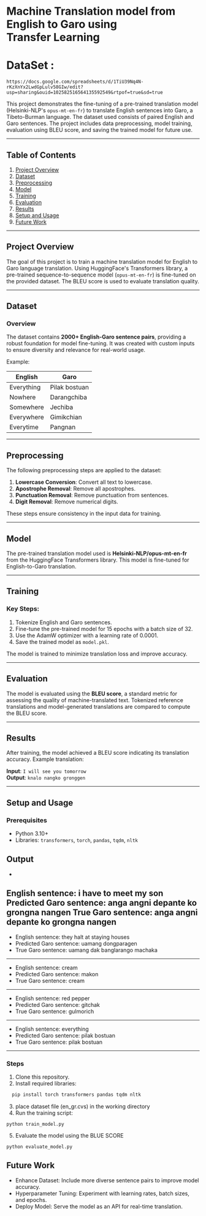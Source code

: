 
# Machine Translation model from English to Garo using Transfer Learning

# DataSet : 
```
https://docs.google.com/spreadsheets/d/1TiU39Nq4N-rKzXnYx2LwdGpLulv58GIw/edit?usp=sharing&ouid=102582516564135592549&rtpof=true&sd=true
```

This project demonstrates the fine-tuning of a pre-trained translation model (Helsinki-NLP's `opus-mt-en-fr`) to translate English sentences into Garo, a Tibeto-Burman language. The dataset used consists of paired English and Garo sentences. The project includes data preprocessing, model training, evaluation using BLEU score, and saving the trained model for future use.


---

## Table of Contents

1. [Project Overview](#project-overview)
2. [Dataset](#dataset)
3. [Preprocessing](#preprocessing)
4. [Model](#model)
5. [Training](#training)
6. [Evaluation](#evaluation)
7. [Results](#results)
8. [Setup and Usage](#setup-and-usage)
9. [Future Work](#future-work)

---

## Project Overview

The goal of this project is to train a machine translation model for English to Garo language translation. Using HuggingFace's Transformers library, a pre-trained sequence-to-sequence model (`opus-mt-en-fr`) is fine-tuned on the provided dataset. The BLEU score is used to evaluate translation quality.

---

## Dataset

### Overview

The dataset contains **2000+ English-Garo sentence pairs**, providing a robust foundation for model fine-tuning. It was created with custom inputs to ensure diversity and relevance for real-world usage.

Example:

| English     | Garo           |
|-------------|----------------|
| Everything  | Pilak bostuan  |
| Nowhere     | Darangchiba    |
| Somewhere   | Jechiba        |
| Everywhere  | Gimikchian     |
| Everytime   | Pangnan        |

---

## Preprocessing

The following preprocessing steps are applied to the dataset:

1. **Lowercase Conversion**: Convert all text to lowercase.
2. **Apostrophe Removal**: Remove all apostrophes.
3. **Punctuation Removal**: Remove punctuation from sentences.
4. **Digit Removal**: Remove numerical digits.

These steps ensure consistency in the input data for training.

---

## Model

The pre-trained translation model used is **Helsinki-NLP/opus-mt-en-fr** from the HuggingFace Transformers library. This model is fine-tuned for English-to-Garo translation.

---

## Training

### Key Steps:
1. Tokenize English and Garo sentences.
2. Fine-tune the pre-trained model for 15 epochs with a batch size of 32.
3. Use the AdamW optimizer with a learning rate of 0.0001.
4. Save the trained model as `model.pkl`.

The model is trained to minimize translation loss and improve accuracy.

---

## Evaluation

The model is evaluated using the **BLEU score**, a standard metric for assessing the quality of machine-translated text. Tokenized reference translations and model-generated translations are compared to compute the BLEU score.

---

## Results

After training, the model achieved a BLEU score indicating its translation accuracy. Example translation:

**Input**: `I will see you tomorrow`  
**Output**: `knalo nangko gronggen`

---

## Setup and Usage

### Prerequisites
- Python 3.10+
- Libraries: `transformers`, `torch`, `pandas`, `tqdm`, `nltk`

## Output
-
English sentence: i have to meet my son
Predicted Garo sentence: anga angni depante ko grongna nangen
True Garo sentence: anga angni depante ko grongna nangen
----------------
- English sentence: they halt at staying houses
- Predicted Garo sentence: uamang dongparagen
- True Garo sentence: uamang dak banglarango machaka
----------------
- English sentence: cream 
- Predicted Garo sentence: makon
- True Garo sentence: cream 
----------------
- English sentence: red pepper 
- Predicted Garo sentence: gitchak
- True Garo sentence: gulmorich
----------------
- English sentence:  everything 
- Predicted Garo sentence: pilak bostuan
- True Garo sentence: pilak bostuan
----------------

### Steps
1. Clone this repository.
2. Install required libraries:
 ```bash
   pip install torch transformers pandas tqdm nltk
```
3. place dataset file (en_gr.cvs) in the working directory
4. Run the training script:
```
python train_model.py

```
5. Evaluate the model using the BLUE SCORE
```
python evaluate_model.py
```
## Future Work
- Enhance Dataset: Include more diverse sentence pairs to improve model accuracy.
- Hyperparameter Tuning: Experiment with learning rates, batch sizes, and epochs.
- Deploy Model: Serve the model as an API for real-time translation.
